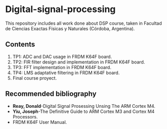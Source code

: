 # Digital-signal-processing
This repository includes all work done about DSP course, taken in Facultad de Ciencias Exactas Físicas y Naturales (Córdoba, Argentina).
## Contents
1. TP1: ADC and DAC usage in FRDM K64F board.
2. TP2: FIR filter design and implementation in FRDM K64F board.
3. TP3: FFT implementation in FRDM K64F board.
4. TP4: LMS adaptative filtering in FRDM K64F board.
5. Final course proyect.
## Recommended bibliography
+ **Reay, Donald**-Digital Signal Prosessing Unsing The ARM Cortex M4.
+ **Yiu, Joseph**-The Definitive Guide to ARM Cortex M3 and Cortex M4 Processors.
+ FRDM K64F User Manual.
